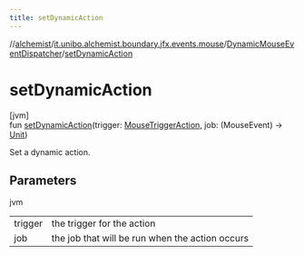 ```yaml
---
title: setDynamicAction
---
```

//[alchemist](../../../index.html)/[it.unibo.alchemist.boundary.jfx.events.mouse](../index.html)/[DynamicMouseEventDispatcher](index.html)/[setDynamicAction](set-dynamic-action.html)



# setDynamicAction



[jvm]\
fun [setDynamicAction](set-dynamic-action.html)(trigger: [MouseTriggerAction](../-mouse-trigger-action/index.html), job: (MouseEvent) -> [Unit](https://kotlinlang.org/api/latest/jvm/stdlib/kotlin/-unit/index.html))



Set a dynamic action.



## Parameters


jvm

| | |
|---|---|
| trigger | the trigger for the action |
| job | the job that will be run when the action occurs |




